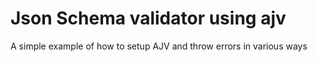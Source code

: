 # Json Schema validator using ajv

A simple example of how to setup AJV and throw errors in various ways